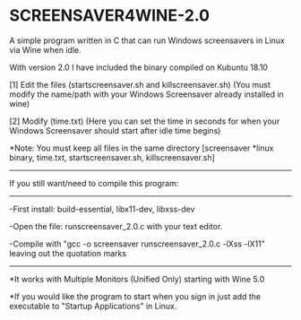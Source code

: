 # SCREENSAVER4WINE-2.0

A simple program written in C that can run Windows screensavers in Linux via Wine when idle.

With version 2.0 I have included the binary compiled on Kubuntu 18.10

[1] Edit the files (startscreensaver.sh and killscreensaver.sh) (You must modify the name/path with your Windows Screensaver already installed in wine)

[2] Modify (time.txt) (Here you can set the time in seconds for when your Windows Screensaver should start after idle time begins)

*Note: You must keep all files in the same directory [screensaver *linux binary, time.txt, startscreensaver.sh, killscreensaver.sh]

--------------------------------------------------------------------

If you still want/need to compile this program:

--------------------------------------------------------------------

-First install: build-essential, libx11-dev, libxss-dev

-Open the file: runscreensaver_2.0.c with your text editor.

-Compile with "gcc -o screensaver runscreensaver_2.0.c -lXss -lX11" leaving out the quotation marks

--------------------------------------------------------------------

*It works with Multiple Monitors (Unified Only) starting with Wine 5.0

*If you would like the program to start when you sign in just add the executable to "Startup Applications" in Linux.
